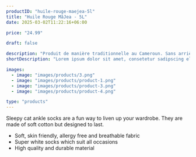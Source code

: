 ```yaml
---
productID: "huile-rouge-maejea-5l"
title: "Huile Rouge MâJea - 5L"
date: 2025-03-02T11:22:16+06:00

price: "24.99"

draft: false

description: "Produit de manière traditionnelle au Cameroun. Sans arrière-goût – Ne colle pas sur la langue – idéale pour tous nos mets locaux"
shortDescription: "Lorem ipsum dolor sit amet, consetetur sadipscing elitr, sed diam nonumy eirmod tempor invidunt ut"

images:
  - image: "images/products/3.png"
  - image: "images/products/product-1.png"
  - image: "images/products/product-3.png"
  - image: "images/products/product-4.png"

type: "products"
---
```


Sleepy cat ankle socks are a fun way to liven up your wardrobe. They are made of soft cotton but designed to last.

* Soft, skin friendly, allergy free and breathable fabric
* Super white socks which suit all occasions
* High quality and durable material
